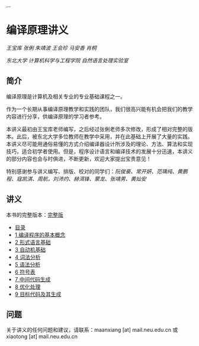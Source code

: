 <img src=".\figure\main.jpg" alt="main" style="zoom: 25%;" />

# 编译原理讲义

*王宝库 张俐 朱靖波 王会珍 马安香 肖桐*

*东北大学 计算机科学与工程学院 自然语言处理实验室*

## 简介

编译原理是计算机及相关专业的专业基础课程之一。

作为一个长期从事编译原理教学和实践的团队，我们很高兴能有机会把我们的教学内容进行分享，供编译原理的学习者参考。

本讲义最初由王宝库老师编写，之后经过张俐老师多次修改，形成了相对完整的版本。此后，被东北大学多位教师在教学中采用，并在此基础上开展了大量的实践。本讲义尽可能用通俗易懂的方式介绍编译器设计所涉及的理论、方法、算法和实现技巧，适合初学者使用。但是，程序设计语言和编译技术的发展十分迅速，本讲义的部分内容也会与时俱进，不断更新，欢迎大家提出宝贵意见！

特别感谢参与讲义编写、排版、校对的同学们：*阮俊豪、常开妍、范瑀纯、黄鹏程、寇凯淇、周航，刘沛灼、赫洱锋、蒙龙、张靖男、黄灿安*

## 讲义

本书的完整版本：[完整版](https://opensource.niutrans.com/complier-notes/pdf/compiler-notes.pdf)

- [目录](https://opensource.niutrans.com/complier-notes/pdf/contents.pdf)
- [1 编译程序的基本概念](https://opensource.niutrans.com/complier-notes/pdf/chapter1.pdf)
- [2 形式语言基础](https://opensource.niutrans.com/complier-notes/pdf/chapter2.pdf)
- [3 自动机基础](https://opensource.niutrans.com/complier-notes/pdf/chapter3.pdf)
- [4 词法分析](https://opensource.niutrans.com/complier-notes/pdf/chapter4.pdf)
- [5 语法分析](https://opensource.niutrans.com/complier-notes/pdf/chapter5.pdf)
- [6 符号表](https://opensource.niutrans.com/complier-notes/pdf/chapter6.pdf)
- [7 中间代码生成](https://opensource.niutrans.com/complier-notes/pdf/chapter7.pdf)
- [8 优化处理](https://opensource.niutrans.com/complier-notes/pdf/chapter8.pdf)
- [9 目标代码及其生成](https://opensource.niutrans.com/complier-notes/pdf/chapter9.pdf)

## 问题

关于讲义的任何问题和建议，请联系：maanxiang [at] mail.neu.edu.cn 或 xiaotong [at] mail.neu.edu.cn

